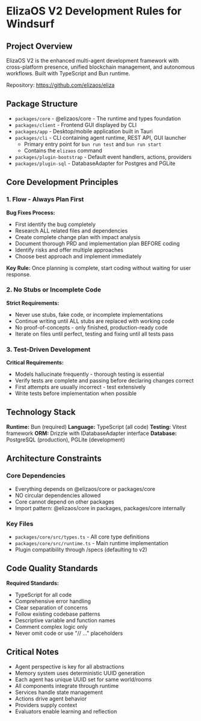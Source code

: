 # ElizaOS V2 Development Rules for Windsurf

## Project Overview

ElizaOS V2 is the enhanced multi-agent development framework with cross-platform presence, unified blockchain management, and autonomous workflows. Built with TypeScript and Bun runtime.

Repository: https://github.com/elizaos/eliza

## Package Structure

- `packages/core` - @elizaos/core - The runtime and types foundation
- `packages/client` - Frontend GUI displayed by CLI
- `packages/app` - Desktop/mobile application built in Tauri
- `packages/cli` - CLI containing agent runtime, REST API, GUI launcher
  - Primary entry point for `bun run test` and `bun run start`
  - Contains the `elizaos` command
- `packages/plugin-bootstrap` - Default event handlers, actions, providers
- `packages/plugin-sql` - DatabaseAdapter for Postgres and PGLite

## Core Development Principles

### 1. Flow - Always Plan First

**Bug Fixes Process:**
- First identify the bug completely
- Research ALL related files and dependencies
- Create complete change plan with impact analysis
- Document thorough PRD and implementation plan BEFORE coding
- Identify risks and offer multiple approaches
- Choose best approach and implement immediately

**Key Rule:** Once planning is complete, start coding without waiting for user response.

### 2. No Stubs or Incomplete Code

**Strict Requirements:**
- Never use stubs, fake code, or incomplete implementations
- Continue writing until ALL stubs are replaced with working code
- No proof-of-concepts - only finished, production-ready code
- Iterate on files until perfect, testing and fixing until all tests pass

### 3. Test-Driven Development

**Critical Requirements:**
- Models hallucinate frequently - thorough testing is essential
- Verify tests are complete and passing before declaring changes correct
- First attempts are usually incorrect - test extensively
- Write tests before implementation when possible

## Technology Stack

**Runtime:** Bun (required)
**Language:** TypeScript (all code)
**Testing:** Vitest framework
**ORM:** Drizzle with IDatabaseAdapter interface
**Database:** PostgreSQL (production), PGLite (development)

## Architecture Constraints

### Core Dependencies
- Everything depends on @elizaos/core or packages/core
- NO circular dependencies allowed
- Core cannot depend on other packages
- Import pattern: @elizaos/core in packages, packages/core internally

### Key Files
- `packages/core/src/types.ts` - All core type definitions
- `packages/core/src/runtime.ts` - Main runtime implementation
- Plugin compatibility through /specs (defaulting to v2)

## Code Quality Standards

**Required Standards:**
- TypeScript for all code
- Comprehensive error handling
- Clear separation of concerns
- Follow existing codebase patterns
- Descriptive variable and function names
- Comment complex logic only
- Never omit code or use "// ..." placeholders

## Critical Notes

- Agent perspective is key for all abstractions
- Memory system uses deterministic UUID generation
- Each agent has unique UUID set for same world/rooms
- All components integrate through runtime
- Services handle state management
- Actions drive agent behavior
- Providers supply context
- Evaluators enable learning and reflection
